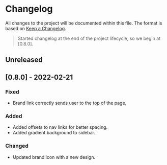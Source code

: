 
# Changelog
All changes to the project will be documented within this file.
The format is based on [Keep a Changelog](https://keepachangelog.com/en/1.0.0/).

> Started changelog at the end of the project lifecycle, so we begin at [0.8.0].
## Unreleased
## [0.8.0] - 2022-02-21
### Fixed
- Brand link correctly sends user to the top of the page.
### Added
- Added offsets to nav links for better spacing.
- Added gradient background to sidebar.
### Changed
- Updated brand icon with a new design.
